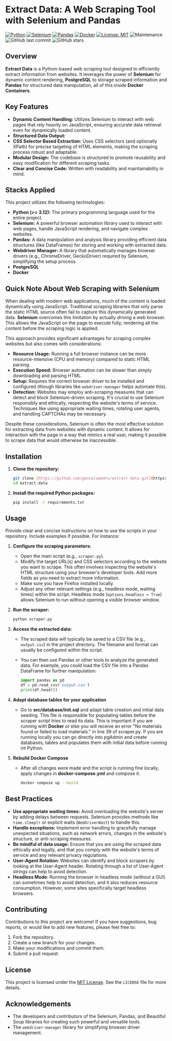 # Extract Data: A Web Scraping Tool with Selenium and Pandas

[![Python](https://img.shields.io/badge/Python-3.9+-blue.svg)](https://www.python.org/)
[![Selenium](https://img.shields.io/badge/Selenium-%23430098.svg?style=flat&logo=selenium&logoColor=white)](https://www.selenium.dev/)
[![Pandas](https://img.shields.io/badge/Pandas-%23150458.svg?style=flat&logo=pandas&logoColor=white)](https://pandas.pydata.org/)
[![Docker](https://img.shields.io/badge/BeautifulSoup-4.x-green.svg)]()
[![License: MIT](https://img.shields.io/badge/License-MIT-yellow.svg)](https://opensource.org/licenses/MIT)
![Maintenance](https://img.shields.io/badge/Maintained%3F-yes-green.svg)
![GitHub last commit](https://img.shields.io/github/last-commit/goncalvpedro/extract-data)
![GitHub stars](https://img.shields.io/github/stars/goncalvpedro/extract-data?style=social)

## Overview

**Extract Data** is a Python-based web scraping tool designed to efficiently extract information from websites. It leverages the power of **Selenium** for dynamic content rendering, **PostgreSQL** to storage scraped information and **Pandas** for structured data manipulation, all of this inside **Docker Containers**.

## Key Features

* **Dynamic Content Handling:** Utilizes Selenium to interact with web pages that rely heavily on JavaScript, ensuring accurate data retrieval even for dynamically loaded content.
* **Structured Data Output:** 
* **CSS Selector Based Extraction:** Uses CSS selectors (and optionally XPath) for precise targeting of HTML elements, making the scraping process robust and adaptable.
* **Modular Design:** The codebase is structured to promote reusability and easy modification for different scraping tasks.
* **Clear and Concise Code:** Written with readability and maintainability in mind.

## Stacks Applied

This project utilizes the following technologies:

* **Python (>= 3.12):** The primary programming language used for the entire project.
* **Selenium:** A powerful browser automation library used to interact with web pages, handle JavaScript rendering, and navigate complex websites.
* **Pandas:** A data manipulation and analysis library providing efficient data structures (like DataFrames) for storing and working with extracted data.
* **Webdriver Manager:** A library that automatically manages browser drivers (e.g., ChromeDriver, GeckoDriver) required by Selenium, simplifying the setup process.
* **PostgreSQL**
* **Docker**

## Quick Note About Web Scraping with Selenium

When dealing with modern web applications, much of the content is loaded dynamically using JavaScript. Traditional scraping libraries that only parse the static HTML source often fail to capture this dynamically generated data. **Selenium** overcomes this limitation by actually *driving* a web browser. This allows the JavaScript on the page to execute fully, rendering all the content before the scraping logic is applied.

This approach provides significant advantages for scraping complex websites but also comes with considerations:

* **Resource Usage:** Running a full browser instance can be more resource-intensive (CPU and memory) compared to static HTML parsing.
* **Execution Speed:** Browser automation can be slower than simply downloading and parsing HTML.
* **Setup:** Requires the correct browser driver to be installed and configured (though libraries like `webdriver-manager` helps automate this).
* **Detection:** Websites may employ anti-scraping measures that can detect and block Selenium-driven scraping.  It's crucial to use Selenium responsibly and ethically, respecting the website's terms of service. Techniques like using appropriate waiting times, rotating user agents, and handling CAPTCHAs may be necessary.

Despite these considerations, Selenium is often the most effective solution for extracting data from websites with dynamic content.  It allows for interaction with the page in a way that mimics a real user, making it possible to scrape data that would otherwise be inaccessible.

## Installation

1.  **Clone the repository:**

    ```bash
    git clone [https://github.com/goncalvpedro/extract-data.git](https://github.com/goncalvpedro/extract-data.git)
    cd extract-data
    ```

2.  **Install the required Python packages:**

    ```bash
    pip install -r requirements.txt
    ```

## Usage

Provide clear and concise instructions on how to use the scripts in your repository. Include examples if possible. For instance:

1.  **Configure the scraping parameters:**
    * Open the main script (e.g., `scraper.py`).
    * Modify the target URL(s) and CSS selectors according to the website you want to scrape.  This often involves inspecting the website's HTML structure using your browser's developer tools. Add more fields as you need to extract more information.
    * Make sure you have Firefox installed locally.
    * Adjust any other relevant settings (e.g., headless mode, waiting times) within the script.  Headless mode (`options.headless = True`) allows Selenium to run without opening a visible browser window.

2.  **Run the scraper:**

    ```bash
    python scraper.py
    ```

3.  **Access the extracted data:**

    * The scraped data will typically be saved to a CSV file (e.g., `output.csv`) in the project directory.  The filename and format can usually be configured within the script.
    * You can then use Pandas or other tools to analyze the generated data.  For example, you could load the CSV file into a Pandas DataFrame for further manipulation:

        ```python
        import pandas as pd
        df = pd.read_csv('output.csv')
        print(df.head())
        ```
4.  **Adapt database tables for your application**

    * Go to **src/database/init.sql** and adapt table creation and initial data seeding. This file is responsible for populating tables before the scraper script tries to read its data. This is important if you are running with **Docker** or else you will receive an error "No materials found or failed to load materials." in line 39 of scraper.py. If you are running locally you can go directly into pgAdmin and create databases, tables and populates them with initial data before running int Python.


5.  **Rebuild Docker Compose**

    * After all changes were made and the script is running fine locally, apply changes in **docker-compose.yml** and compose it.

        ```bash
        docker compose up --build
        ```

## Best Practices

* **Use appropriate waiting times:** Avoid overloading the website's server by adding delays between requests.  Selenium provides methods like `time.sleep()` or explicit waits (`WebDriverWait`) to handle this.
* **Handle exceptions:** Implement error handling to gracefully manage unexpected situations, such as network errors, changes in the website's structure, or anti-scraping measures.
* **Be mindful of data usage:** Ensure that you are using the scraped data ethically and legally, and that you comply with the website's terms of service and any relevant privacy regulations.
* **User-Agent Rotation**:  Websites can identify and block scrapers by looking at the User-Agent header.  Rotating through a list of User-Agent strings can help to avoid detection.
* **Headless Mode**: Running the browser in headless mode (without a GUI) can sometimes help to avoid detection, and it also reduces resource consumption.  However, some sites specifically target headless browsers.


## Contributing

Contributions to this project are welcome! If you have suggestions, bug reports, or would like to add new features, please feel free to:

1.  Fork the repository.
2.  Create a new branch for your changes.
3.  Make your modifications and commit them.
4.  Submit a pull request.

## License

This project is licensed under the [MIT License](LICENSE). See the `LICENSE` file for more details.

## Acknowledgements

* The developers and contributors of the Selenium, Pandas, and Beautiful Soup libraries for creating such powerful and versatile tools.
* The `webdriver-manager` library for simplifying browser driver management.

